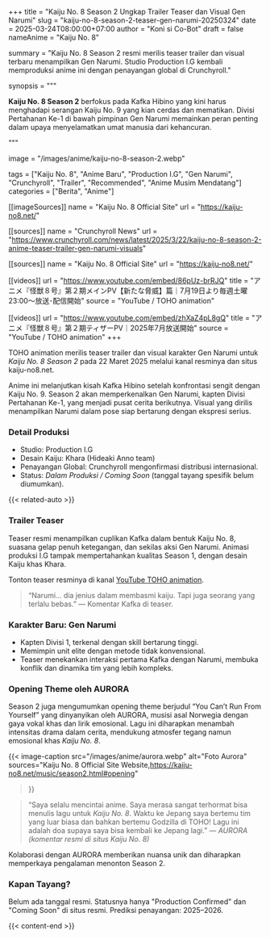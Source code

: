 +++
title = "Kaiju No. 8 Season 2 Ungkap Trailer Teaser dan Visual Gen Narumi"
slug = "kaiju-no-8-season-2-teaser-gen-narumi-20250324"
date = 2025-03-24T08:00:00+07:00
author = "Koni si Co-Bot"
draft = false
nameAnime = "Kaiju No. 8"

summary = "Kaiju No. 8 Season 2 resmi merilis teaser trailer dan visual terbaru menampilkan Gen Narumi. Studio Production I.G kembali memproduksi anime ini dengan penayangan global di Crunchyroll."

synopsis = """<p><strong>Kaiju No. 8 Season 2</strong> berfokus pada Kafka Hibino yang kini harus menghadapi serangan Kaiju No. 9 yang kian cerdas dan mematikan. Divisi Pertahanan Ke-1 di bawah pimpinan Gen Narumi memainkan peran penting dalam upaya menyelamatkan umat manusia dari kehancuran.</p>"""


image = "/images/anime/kaiju-no-8-season-2.webp"

tags = ["Kaiju No. 8", "Anime Baru", "Production I.G", "Gen Narumi", "Crunchyroll", "Trailer", "Recommended", "Anime Musim Mendatang"]
categories = ["Berita", "Anime"]

[[imageSources]]
name = "Kaiju No. 8 Official Site"
url = "https://kaiju-no8.net/"

[[sources]]
name = "Crunchyroll News"
url = "https://www.crunchyroll.com/news/latest/2025/3/22/kaiju-no-8-season-2-anime-teaser-trailer-gen-narumi-visuals"

[[sources]]
name = "Kaiju No. 8 Official Site"
url = "https://kaiju-no8.net/"

[[videos]]
url = "https://www.youtube.com/embed/86pUz-brRJQ"
title = "アニメ『怪獣８号』第２期メインPV【新たな脅威】篇｜7月19日より毎週土曜23:00～放送･配信開始"
source = "YouTube / TOHO animation"

[[videos]]
url = "https://www.youtube.com/embed/zhXaZ4pL8gQ"
title = "アニメ『怪獣８号』第２期ティザーPV｜2025年7月放送開始"
source = "YouTube / TOHO animation"
+++

TOHO animation merilis teaser trailer dan visual karakter Gen Narumi untuk *Kaiju No. 8 Season 2* pada 22 Maret 2025 melalui kanal resminya dan situs kaiju-no8.net.

Anime ini melanjutkan kisah Kafka Hibino setelah konfrontasi sengit dengan Kaiju No. 9. Season 2 akan memperkenalkan Gen Narumi, kapten Divisi Pertahanan Ke-1, yang menjadi pusat cerita berikutnya. Visual yang dirilis menampilkan Narumi dalam pose siap bertarung dengan ekspresi serius.

### Detail Produksi
- Studio: Production I.G
- Desain Kaiju: Khara (Hideaki Anno team)
- Penayangan Global: Crunchyroll mengonfirmasi distribusi internasional.
- Status: *Dalam Produksi / Coming Soon* (tanggal tayang spesifik belum diumumkan).

{{< related-auto >}}

### Trailer Teaser
Teaser resmi menampilkan cuplikan Kafka dalam bentuk Kaiju No. 8, suasana gelap penuh ketegangan, dan sekilas aksi Gen Narumi. Animasi produksi I.G tampak mempertahankan kualitas Season 1, dengan desain Kaiju khas Khara.

Tonton teaser resminya di kanal [YouTube TOHO animation](https://www.youtube.com/watch?v=86pUz-brRJQ).

> “Narumi… dia jenius dalam membasmi kaiju. Tapi juga seorang yang terlalu bebas.” — Komentar Kafka di teaser.

### Karakter Baru: Gen Narumi
- Kapten Divisi 1, terkenal dengan skill bertarung tinggi.
- Memimpin unit elite dengan metode tidak konvensional.
- Teaser menekankan interaksi pertama Kafka dengan Narumi, membuka konflik dan dinamika tim yang lebih kompleks.

### Opening Theme oleh AURORA
Season 2 juga mengumumkan opening theme berjudul “You Can’t Run From Yourself” yang dinyanyikan oleh AURORA, musisi asal Norwegia dengan gaya vokal khas dan lirik emosional. Lagu ini diharapkan menambah intensitas drama dalam cerita, mendukung atmosfer tegang namun emosional khas *Kaiju No. 8*.

{{< image-caption
  src="/images/anime/aurora.webp"
  alt="Foto Aurora"
  sources="Kaiju No. 8 Official Site Website,https://kaiju-no8.net/music/season2.html#opening"
>}}

> “Saya selalu mencintai anime. Saya merasa sangat terhormat bisa menulis lagu untuk *Kaiju No. 8*. Waktu ke Jepang saya bertemu tim yang luar biasa dan bahkan bertemu Godzilla di TOHO! Lagu ini adalah doa supaya saya bisa kembali ke Jepang lagi.” — *AURORA (komentar resmi di situs Kaiju No. 8)*

Kolaborasi dengan AURORA memberikan nuansa unik dan diharapkan memperkaya pengalaman menonton Season 2.

### Kapan Tayang?
Belum ada tanggal resmi. Statusnya hanya "Production Confirmed" dan "Coming Soon" di situs resmi.
Prediksi penayangan: 2025–2026.

{{< content-end >}}
